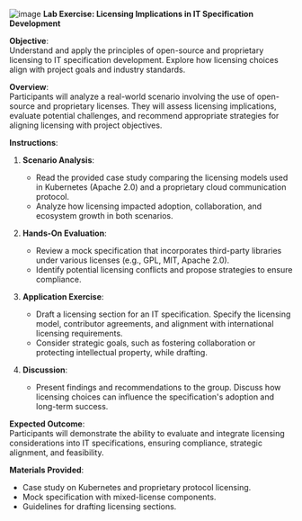 ![image](https://github.com/user-attachments/assets/d924111a-0127-40bb-a46b-9738c35cd1cd)
**Lab Exercise: Licensing Implications in IT Specification Development**

**Objective**:  
Understand and apply the principles of open-source and proprietary licensing to IT specification development. Explore how licensing choices align with project goals and industry standards.

**Overview**:  
Participants will analyze a real-world scenario involving the use of open-source and proprietary licenses. They will assess licensing implications, evaluate potential challenges, and recommend appropriate strategies for aligning licensing with project objectives.

**Instructions**:  
1. **Scenario Analysis**:  
   - Read the provided case study comparing the licensing models used in Kubernetes (Apache 2.0) and a proprietary cloud communication protocol.
   - Analyze how licensing impacted adoption, collaboration, and ecosystem growth in both scenarios.

2. **Hands-On Evaluation**:  
   - Review a mock specification that incorporates third-party libraries under various licenses (e.g., GPL, MIT, Apache 2.0).
   - Identify potential licensing conflicts and propose strategies to ensure compliance.

3. **Application Exercise**:  
   - Draft a licensing section for an IT specification. Specify the licensing model, contributor agreements, and alignment with international licensing requirements.
   - Consider strategic goals, such as fostering collaboration or protecting intellectual property, while drafting.

4. **Discussion**:  
   - Present findings and recommendations to the group. Discuss how licensing choices can influence the specification's adoption and long-term success.

**Expected Outcome**:  
Participants will demonstrate the ability to evaluate and integrate licensing considerations into IT specifications, ensuring compliance, strategic alignment, and feasibility.

**Materials Provided**:  
- Case study on Kubernetes and proprietary protocol licensing.  
- Mock specification with mixed-license components.  
- Guidelines for drafting licensing sections.

